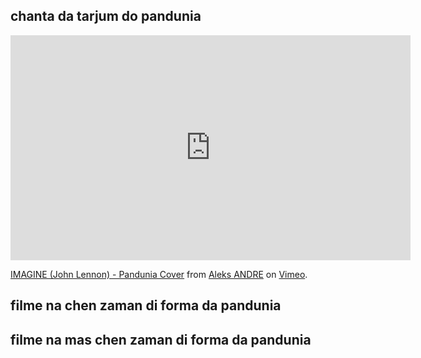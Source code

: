 
## chanta da tarjum do pandunia

<iframe src="https://player.vimeo.com/video/333487643" width="640" height="360" frameborder="0" allow="autoplay; fullscreen" allowfullscreen></iframe>
<p><a href="https://vimeo.com/333487643">IMAGINE (John Lennon) - Pandunia Cover</a> from <a href="https://vimeo.com/xanderleadaren">Aleks ANDRE</a> on <a href="https://vimeo.com">Vimeo</a>.</p>

## filme na chen zaman di forma da pandunia

[](https://www.youtube.com/watch?v=TgO8AwX4OCU)

## filme na mas chen zaman di forma da pandunia

[](https://www.youtube.com/watch?v=yfkQrdyfLcQ)

